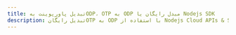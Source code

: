 ---title: تبدیل پاورپوینت بهODP، OTP به ODP مبدل رایگان یا Nodejs SDKdescription: تبدیل رایگانOTP به ODP با استفاده از Nodejs Cloud APIs & SDK. همچنین اسناد Microsoft PowerPoint را در Cloud ایجاد، ویرایش و رندر کنید.---